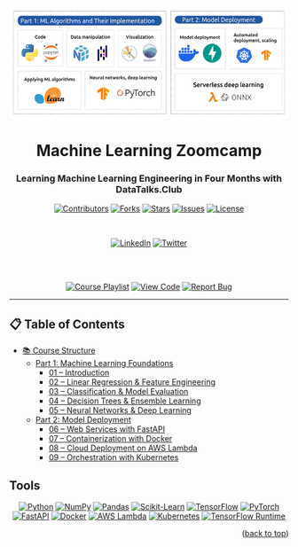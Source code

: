 <a id="readme-top"></a>

<div align="center">
  <img src="ml_zoomcamp_overview_horizontal_2025.png" alt="ML Zoomcamp Tech Stack" width="4000" height="200">

  # Machine Learning Zoomcamp

  ### Learning Machine Learning Engineering in Four Months with DataTalks.Club

  [![Contributors][contributors-shield]][contributors-url]
  [![Forks][forks-shield]][forks-url]
  [![Stars][stars-shield]][stars-url]
  [![Issues][issues-shield]][issues-url]
  [![License][license-shield]][license-url]

  <br>

  [![LinkedIn][linkedin-shield]][linkedin-url]
  [![Twitter][twitter-shield]][twitter-url]

  <br><br>

  [<img src="https://img.shields.io/badge/Watch_Demo-FF0000?style=for-the-badge&logo=youtube&logoColor=white" alt="Course Playlist" />](https://www.youtube.com/watch?v=Crm_5n4mvmg&list=PL3MmuxUbc_hIhxl5Ji8t4O6lPAOpHaCLR&index=4)
  [<img src="https://img.shields.io/badge/View_Code-181717?style=for-the-badge&logo=github&logoColor=white" alt="View Code" />](https://github.com/anormanangel/Machine-Learning-Zoomcamp)
  [<img src="https://img.shields.io/badge/Report_Bug-F44336?style=for-the-badge&logo=bug&logoColor=white" alt="Report Bug" />](https://github.com/anormanangel/Machine-Learning-Zoomcamp/issues) 
</div>

---

<!-- MARKDOWN LINKS & IMAGES -->
[contributors-shield]: https://img.shields.io/github/contributors/anormanangel/Machine-Learning-Zoomcamp.svg?style=for-the-badge
[contributors-url]: https://github.com/anormanangel/Machine-Learning-Zoomcamp/graphs/contributors
[forks-shield]: https://img.shields.io/github/forks/anormanangel/Machine-Learning-Zoomcamp.svg?style=for-the-badge
[forks-url]: https://github.com/anormanangel/Machine-Learning-Zoomcamp/network/members
[stars-shield]: https://img.shields.io/github/stars/anormanangel/Machine-Learning-Zoomcamp.svg?style=for-the-badge
[stars-url]: https://github.com/anormanangel/Machine-Learning-Zoomcamp/stargazers
[issues-shield]: https://img.shields.io/github/issues/anormanangel/Machine-Learning-Zoomcamp.svg?style=for-the-badge
[issues-url]: https://github.com/anormanangel/Machine-Learning-Zoomcamp/issues
[license-shield]: https://img.shields.io/github/license/anormanangel/Machine-Learning-Zoomcamp.svg?style=for-the-badge
[license-url]: https://github.com/anormanangel/Machine-Learning-Zoomcamp/blob/main/LICENSE
[linkedin-shield]: https://img.shields.io/badge/LinkedIn-0077B5?style=for-the-badge&logo=linkedin&logoColor=white
[linkedin-url]: https://www.linkedin.com/in/anormanangel/
[twitter-shield]: https://img.shields.io/badge/X%20(Twitter)-000000?style=for-the-badge&logo=x&logoColor=white
[twitter-url]: https://x.com/anormanangel

## 📋 Table of Contents

- [📚 Course Structure](#course-structure)  
  - [Part 1: Machine Learning Foundations](#part-1-machine-learning-foundations)  
    - [01 – Introduction](#01--introduction)  
    - [02 – Linear Regression & Feature Engineering](#02--linear-regression--feature-engineering)  
    - [03 – Classification & Model Evaluation](#03--classification--model-evaluation)  
    - [04 – Decision Trees & Ensemble Learning](#04--decision-trees--ensemble-learning)  
    - [05 – Neural Networks & Deep Learning](#05--neural-networks--deep-learning)  
  - [Part 2: Model Deployment](#part-2-model-deployment)  
    - [06 – Web Services with FastAPI](#06--web-services-with-fastapi)  
    - [07 – Containerization with Docker](#07--containerization-with-docker)  
    - [08 – Cloud Deployment on AWS Lambda](#08--cloud-deployment-on-aws-lambda)  
    - [09 – Orchestration with Kubernetes](#09--orchestration-with-kubernetes)  

## Tools

<div align="center">

  [![Python][Python-shield]][Python-url] 
  [![NumPy][NumPy-shield]][NumPy-url] 
  [![Pandas][Pandas-shield]][Pandas-url] 
  [![Scikit-Learn][Scikit-shield]][Scikit-url] 
  [![TensorFlow][TensorFlow-shield]][TensorFlow-url] 
  [![PyTorch][PyTorch-shield]][PyTorch-url] 
  [![FastAPI][FastAPI-shield]][FastAPI-url] 
  [![Docker][Docker-shield]][Docker-url] 
  [![AWS Lambda][AWS-shield]][AWS-url] 
  [![Kubernetes][Kubernetes-shield]][Kubernetes-url] 
  [![TensorFlow Runtime][TFRuntime-shield]][TFRuntime-url]

</div>

<p align="right">(<a href="#readme-top">back to top</a>)</p>

<!-- BADGES LINKS -->
[Python-shield]: https://img.shields.io/badge/Python-3776AB?style=for-the-badge&logo=python&logoColor=white
[Python-url]: https://www.python.org/

[NumPy-shield]: https://img.shields.io/badge/NumPy-013243?style=for-the-badge&logo=numpy&logoColor=white
[NumPy-url]: https://numpy.org/

[Pandas-shield]: https://img.shields.io/badge/Pandas-150458?style=for-the-badge&logo=pandas&logoColor=white
[Pandas-url]: https://pandas.pydata.org/

[Scikit-shield]: https://img.shields.io/badge/Scikit--Learn-F7931E?style=for-the-badge&logo=scikitlearn&logoColor=white
[Scikit-url]: https://scikit-learn.org/

[TensorFlow-shield]: https://img.shields.io/badge/TensorFlow-FF6F00?style=for-the-badge&logo=tensorflow&logoColor=white
[TensorFlow-url]: https://www.tensorflow.org/

[PyTorch-shield]: https://img.shields.io/badge/PyTorch-EE4C2C?style=for-the-badge&logo=pytorch&logoColor=white
[PyTorch-url]: https://pytorch.org/

[FastAPI-shield]: https://img.shields.io/badge/FastAPI-009688?style=for-the-badge&logo=fastapi&logoColor=white
[FastAPI-url]: https://fastapi.tiangolo.com/

[Docker-shield]: https://img.shields.io/badge/Docker-2496ED?style=for-the-badge&logo=docker&logoColor=white
[Docker-url]: https://www.docker.com/

[AWS-shield]: https://img.shields.io/badge/AWS_Lambda-FF9900?style=for-the-badge&logo=aws&logoColor=white
[AWS-url]: https://aws.amazon.com/lambda/

[Kubernetes-shield]: https://img.shields.io/badge/Kubernetes-326CE5?style=for-the-badge&logo=kubernetes&logoColor=white
[Kubernetes-url]: https://kubernetes.io/

[TFRuntime-shield]: https://img.shields.io/badge/TensorFlow_Runtime-FF6F00?style=for-the-badge&logo=tensorflow&logoColor=white
[TFRuntime-url]: https://www.tensorflow.org/tfx/runtime


